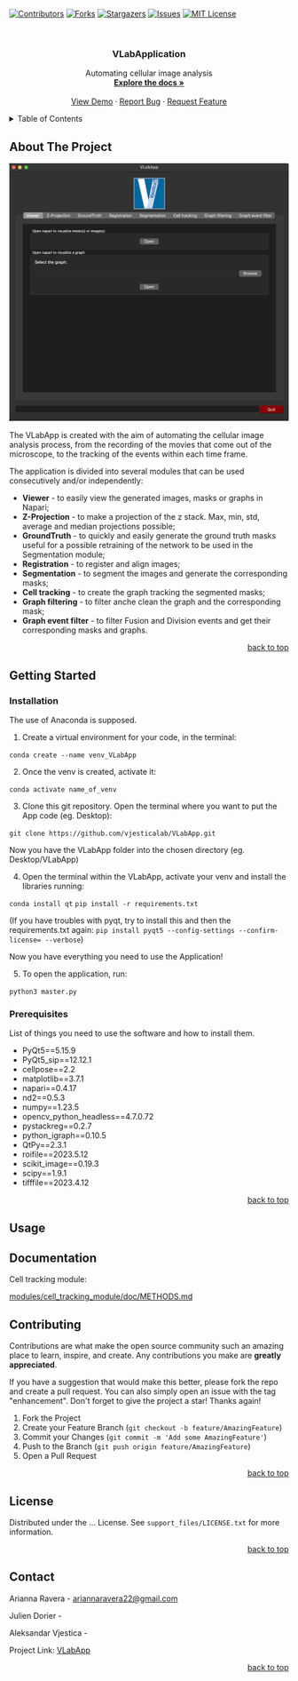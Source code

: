 <a name="readme-top"></a>
<!-- PROJECT SHIELDS -->
<!--
*** I'm using markdown "reference style" links for readability.
*** Reference links are enclosed in brackets [ ] instead of parentheses ( ).
*** See the bottom of this document for the declaration of the reference variables
*** for contributors-url, forks-url, etc. This is an optional, concise syntax you may use.
*** https://www.markdownguide.org/basic-syntax/#reference-style-links
-->
[![Contributors][contributors-shield]][contributors-url]
[![Forks][forks-shield]][forks-url]
[![Stargazers][stars-shield]][stars-url]
[![Issues][issues-shield]][issues-url]
[![MIT License][license-shield]][license-url]
<!--[![LinkedIn][linkedin-shield]][linkedin-url]-->



<!-- PROJECT LOGO -->
<br />
<div align="center">
  <h3 align="center">VLabApplication</h3>

  <p align="center">
    Automating cellular image analysis
    <br />
    <a href="https://github.com/vjesticalab/Application"><strong>Explore the docs »</strong></a>
    <br />
    <br />
    <a href="https://github.com/vjesticalab/Application">View Demo</a>
    ·
    <a href="https://github.com/othneildrew/Best-README-Template/issues">Report Bug</a>
    ·
    <a href="https://github.com/othneildrew/Best-README-Template/issues">Request Feature</a>
  </p>
</div>

<!-- TABLE OF CONTENTS -->
<details>
  <summary>Table of Contents</summary>
  <ol>
    <li>
      <a href="#about-the-project">About The Project</a>
      <ul>
        <li><a href="#built-with">Built With</a></li>
      </ul>
    </li>
    <li>
      <a href="#getting-started">Getting Started</a>
      <ul>
        <li><a href="#prerequisites">Prerequisites</a></li>
        <li><a href="#installation">Installation</a></li>
      </ul>
    </li>
    <li><a href="#usage">Usage</a></li>
    <li><a href="#contributing">Contributing</a></li>
    <li><a href="#license">License</a></li>
    <li><a href="#contact">Contact</a></li>
    <li><a href="#acknowledgments">Acknowledgments</a></li>
  </ol>
</details>

<!-- ABOUT THE PROJECT -->
## About The Project

<div align="center"><img src="support_files/Screenshot.png" alt="Logo" width="600"></div>

The VLabApp is created with the aim of automating the cellular image analysis process, from the recording of the movies that come out of the microscope, to the tracking of the events within each time frame.

The application is divided into several modules that can be used consecutively and/or independently:
* <b>Viewer</b> - to easily view the generated images, masks or graphs in Napari;
* <b>Z-Projection</b> - to make a projection of the z stack. Max, min, std, average and median projections possible;
* <b>GroundTruth</b> - to quickly and easily generate the ground truth masks useful for a possible retraining of the network to be used in the Segmentation module;
* <b>Registration</b> - to register and align images;
* <b>Segmentation</b> - to segment the images and generate the corresponding masks;
* <b>Cell tracking</b> - to create the graph tracking the segmented masks;
* <b>Graph filtering</b> - to filter anche clean the graph and the corresponding mask;
* <b>Graph event filter</b> - to filter Fusion and Division events and get their corresponding masks and graphs.

<p align="right"><a href="#readme-top">back to top</a></p>


<!-- GETTING STARTED -->
## Getting Started

### Installation
The use of Anaconda is supposed.
 
1. Create a virtual environment for your code, in the terminal: 

  `conda create --name venv_VLabApp`
 
2. Once the venv is created, activate it: 
 
  `conda activate name_of_venv`

3. Clone this git repository. Open the terminal where you want to put the App code (eg. Desktop): 

  `git clone https://github.com/vjesticalab/VLabApp.git`
 
Now you have the VLabApp folder into the chosen directory (eg. Desktop/VLabApp)
 
4. Open the terminal within the VLabApp, activate your venv and install the libraries running:

  `conda install qt`
  `pip install -r requirements.txt`
 
  (If you have troubles with pyqt, try to install this and then the requirements.txt again:
  `pip install pyqt5 --config-settings --confirm-license= --verbose`)
 
Now you have everything you need to use the Application!

5. To open the application, run:
  
  `python3 master.py`


### Prerequisites

List of things you need to use the software and how to install them.
* PyQt5==5.15.9
* PyQt5_sip==12.12.1
* cellpose==2.2
* matplotlib==3.7.1
* napari==0.4.17
* nd2==0.5.3
* numpy==1.23.5
* opencv_python_headless==4.7.0.72
* pystackreg==0.2.7
* python_igraph==0.10.5
* QtPy==2.3.1
* roifile==2023.5.12
* scikit_image==0.19.3
* scipy==1.9.1
* tifffile==2023.4.12





<p align="right"><a href="#readme-top">back to top</a></p>


<!-- USAGE EXAMPLES -->
## Usage

<!-- 
Useful examples of how the application can be used. Additional screenshots, code examples and demos. Also link to more resources.

_For more examples, please refer to the [Documentation](https://example.com)_

<p align="right"><a href="#readme-top">back to top</a></p>
-->

<!-- METHODS DESCRIPTION -->
## Documentation

Cell tracking module:

[modules/cell_tracking_module/doc/METHODS.md](modules/cell_tracking_module/doc/METHODS.md)

<!-- CONTRIBUTING -->
## Contributing

Contributions are what make the open source community such an amazing place to learn, inspire, and create. Any contributions you make are **greatly appreciated**.

If you have a suggestion that would make this better, please fork the repo and create a pull request. You can also simply open an issue with the tag "enhancement".
Don't forget to give the project a star! Thanks again!

1. Fork the Project
2. Create your Feature Branch (`git checkout -b feature/AmazingFeature`)
3. Commit your Changes (`git commit -m 'Add some AmazingFeature'`)
4. Push to the Branch (`git push origin feature/AmazingFeature`)
5. Open a Pull Request

<p align="right"><a href="#readme-top">back to top</a></p>


<!-- LICENSE -->
## License

Distributed under the ... License. See `support_files/LICENSE.txt` for more information.

<p align="right"><a href="#readme-top">back to top</a></p>


<!-- CONTACT -->
## Contact

Arianna Ravera - ariannaravera22@gmail.com

Julien Dorier - 

Aleksandar Vjestica - 

Project Link: [VLabApp](https://github.com/vjesticalab/VLabApp)

<p align="right"><a href="#readme-top">back to top</a></p>


<!-- ACKNOWLEDGMENTS 
## Acknowledgments

Space to list helpful resources and would like to give credit to. I've included a few of my favorites to kick things off!

* [Choose an Open Source License](https://choosealicense.com)
* [GitHub Pages eg.Cellpose](https://pages.github.com)

<p align="right"><a href="#readme-top">back to top</a></p>
-->


<!-- MARKDOWN LINKS & IMAGES -->
<!-- https://www.markdownguide.org/basic-syntax/#reference-style-links -->
[contributors-shield]: https://img.shields.io/github/contributors/vjesticalab/Application.svg?style=for-the-badge
[contributors-url]: https://github.com/vjesticalab/Application/graphs/contributors
[forks-shield]: https://img.shields.io/github/forks/vjesticalab/Application.svg?style=for-the-badge
[forks-url]: https://github.com/vjesticalab/Application/network/members
[stars-shield]: https://img.shields.io/github/stars/vjesticalab/Application.svg?style=for-the-badge
[stars-url]: https://github.com/vjesticalab/Application/stargazers
[issues-shield]: https://img.shields.io/github/issues/vjesticalab/Application.svg?style=for-the-badge
[issues-url]: https://github.com/vjesticalab/Application/issues
[license-shield]: https://img.shields.io/github/license/vjesticalab/Application.svg?style=for-the-badge
[license-url]: https://github.com/vjesticalab/Application/blob/master/LICENSE.txt
[linkedin-shield]: https://img.shields.io/badge/-LinkedIn-black.svg?style=for-the-badge&logo=linkedin&colorB=555
[linkedin-url]: https://www.linkedin.com/in/arianna-ravera-3a082917b
[product-screenshot]: support_files/Screenshot.png
[Python.com]: https://img.shields.io/badge/python-35495E?style=for-the-badge&logo=python&logoColor=green
[Python-url]: [https://pythonprogramminglanguage.com]
<!-- [JQuery.com]: https://img.shields.io/badge/jQuery-0769AD?style=for-the-badge&logo=jquery&logoColor=white
[JQuery-url]: https://jquery.com  -->
